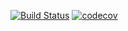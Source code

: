 [![Build Status](https://travis-ci.org/Kradeyes/job4j_dreamjob.svg?branch=main)](https://travis-ci.org/Kradeyes/job4j_dreamjob)
[![codecov](https://codecov.io/gh/Kradeyes/job4j_dreamjob/branch/main/graph/badge.svg)](https://codecov.io/gh/Kradeyes/job4j_dreamjob)
